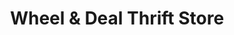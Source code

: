 ---
title: "Wheel & Deal Thrift Store"
url: /snellville/wheel-and-deal-thrift-store/
shop: charity
---